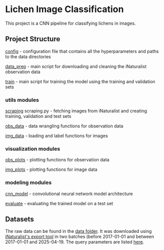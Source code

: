 # Lichen Image Classification
This project is a CNN pipeline for classifying lichens in images. 

## Project Structure
[config](scripts/config.py) - configuration file that contains all the hyperparameters and paths to the data directories  

[data_prep](scripts/data_prep.py) - main script for downloading and cleaning the iNaturalist observation data  

[train](scripts/train.py) - main script for training the model using the training and validation sets  

### utils modules
[scraping](scripts/utils/scraping.py) scraping.py - fetching images from iNaturalist and creating training, validation and test sets  

[obs_data](scripts/utils/obs_data.py) - data wrangling functions for observation data  

[img_data](scripts/utils/img_data.py) - loading and label functions for images   

### visualization modules
[obs_plots](scripts/visualization/obs_plots.py) - plotting functions for observation data  

[img_plots](scripts/visualization/img_plots.py) - plotting functions for image data  

### modeling modules
[cnn_model](scripts/modeling/cnn_model.py) - convolutional neural network model architecture  

[evaluate](scripts/modeling/evaluate.py) - evaluating the trained model on a test set  
    

## Datasets
The raw data can be found in the [data folder](data/raw). It was downloaded using [iNaturalist's export tool](https://www.inaturalist.org/observations/export) in two batches (before 2017-01-01 and between 2017-01-01 and 2025-04-19. The query parameters are listed [here](data/obs_data_queries.md).

